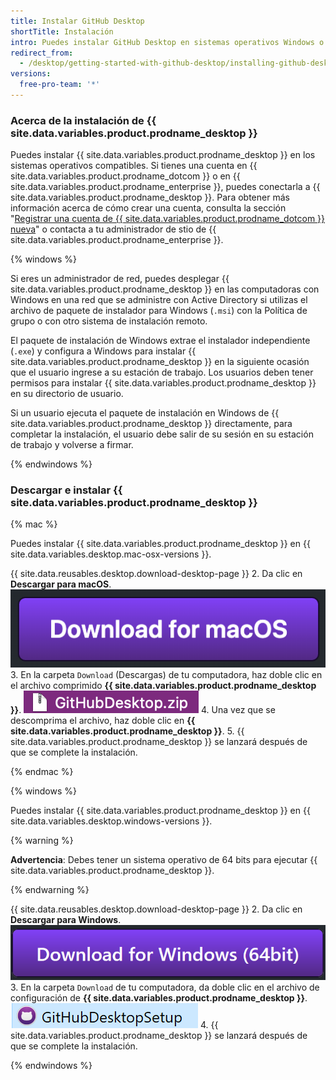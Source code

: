 ```yaml
---
title: Instalar GitHub Desktop
shortTitle: Instalación
intro: Puedes instalar GitHub Desktop en sistemas operativos Windows o macOS compatibles.
redirect_from:
  - /desktop/getting-started-with-github-desktop/installing-github-desktop
versions:
  free-pro-team: '*'
---
```


### Acerca de la instalación de {{ site.data.variables.product.prodname_desktop }}

Puedes instalar {{ site.data.variables.product.prodname_desktop }} en los sistemas operativos compatibles. Si tienes una cuenta en {{ site.data.variables.product.prodname_dotcom }} o en {{ site.data.variables.product.prodname_enterprise }}, puedes conectarla a {{ site.data.variables.product.prodname_desktop }}. Para obtener más información acerca de cómo crear una cuenta, consulta la sección "[Registrar una cuenta de {{ site.data.variables.product.prodname_dotcom }} nueva](/articles/signing-up-for-a-new-github-account/)" o contacta a tu administrador de stio de {{ site.data.variables.product.prodname_enterprise }}.

{% windows %}

Si eres un administrador de red, puedes desplegar {{ site.data.variables.product.prodname_desktop }} en las computadoras con Windows en una red que se administre con Active Directory si utilizas el archivo de paquete de instalador para Windows (`.msi`) con la Política de grupo o con otro sistema de instalación remoto.

El paquete de instalación de Windows extrae el instalador independiente (`.exe`) y configura a Windows para instalar {{ site.data.variables.product.prodname_desktop }} en la siguiente ocasión que el usuario ingrese a su estación de trabajo. Los usuarios deben tener permisos para instalar {{ site.data.variables.product.prodname_desktop }} en su directorio de usuario.

Si un usuario ejecuta el paquete de instalación en Windows de {{ site.data.variables.product.prodname_desktop }} directamente, para completar la instalación, el usuario debe salir de su sesión en su estación de trabajo y volverse a firmar.

{% endwindows %}

### Descargar e instalar {{ site.data.variables.product.prodname_desktop }}

{% mac %}

Puedes instalar {{ site.data.variables.product.prodname_desktop }} en {{ site.data.variables.desktop.mac-osx-versions }}.

{{ site.data.reusables.desktop.download-desktop-page }}
2. Da clic en **Descargar para macOS**. ![El botón de Descargar para MacOS](/assets/images/help/desktop/download-for-mac.png)
3. En la carpeta `Download` (Descargas) de tu computadora, haz doble clic en el archivo comprimido **{{ site.data.variables.product.prodname_desktop }}**. ![El archivo de GitHubDesktop.zip](/assets/images/help/desktop/mac-zipfile.png)
4. Una vez que se descomprima el archivo, haz doble clic en **{{ site.data.variables.product.prodname_desktop }}**.
5. {{ site.data.variables.product.prodname_desktop }} se lanzará después de que se complete la instalación.

{% endmac %}

{% windows %}

Puedes instalar {{ site.data.variables.product.prodname_desktop }} en {{ site.data.variables.desktop.windows-versions }}.

{% warning %}

**Advertencia**: Debes tener un sistema operativo de 64 bits para ejecutar {{ site.data.variables.product.prodname_desktop }}.

{% endwarning %}

{{ site.data.reusables.desktop.download-desktop-page }}
2. Da clic en **Descargar para Windows**. ![El botón de Descargar para Windows](/assets/images/help/desktop/download-for-windows.png)
3. En la carpeta `Download` de tu computadora, da doble clic en el archivo de configuración de **{{ site.data.variables.product.prodname_desktop }}**. ![El archivo de GitHubDesktopSetup](/assets/images/help/desktop/windows-githubdesktopsetup.png)
4. {{ site.data.variables.product.prodname_desktop }} se lanzará después de que se complete la instalación.

{% endwindows %}
